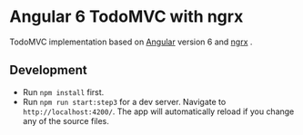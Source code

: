 # Angular 6 TodoMVC with ngrx

TodoMVC implementation based on [Angular](https://angular.io) version 6 and [ngrx](https://github.com/ngrx/platform) . 

## Development

* Run `npm install` first.
* Run `npm run start:step3` for a dev server. Navigate to `http://localhost:4200/`. The app will automatically reload if you change any of the source files.


